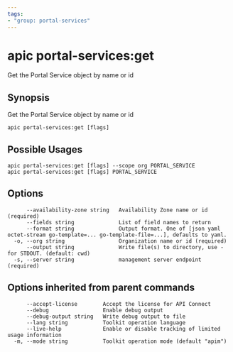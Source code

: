 ```yaml
---
tags:
- "group: portal-services"
---
```

# apic portal-services:get

Get the Portal Service object by name or id

## Synopsis

Get the Portal Service object by name or id

```
apic portal-services:get [flags]
```

## Possible Usages

```
apic portal-services:get [flags] --scope org PORTAL_SERVICE
apic portal-services:get [flags] PORTAL_SERVICE
```

## Options

```
      --availability-zone string   Availability Zone name or id (required)
      --fields string              List of field names to return
      --format string              Output format. One of [json yaml octet-stream go-template=... go-template-file=...], defaults to yaml.
  -o, --org string                 Organization name or id (required)
      --output string              Write file(s) to directory, use - for STDOUT. (default: cwd)
  -s, --server string              management server endpoint (required)
```

## Options inherited from parent commands

```
      --accept-license        Accept the license for API Connect
      --debug                 Enable debug output
      --debug-output string   Write debug output to file
      --lang string           Toolkit operation language
      --live-help             Enable or disable tracking of limited usage information
  -m, --mode string           Toolkit operation mode (default "apim")
```
